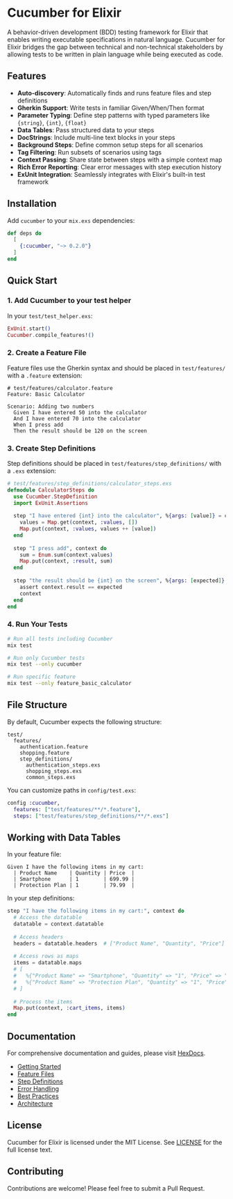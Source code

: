 # Cucumber for Elixir

A behavior-driven development (BDD) testing framework for Elixir that enables writing executable specifications in natural language. Cucumber for Elixir bridges the gap between technical and non-technical stakeholders by allowing tests to be written in plain language while being executed as code.

## Features

- **Auto-discovery**: Automatically finds and runs feature files and step definitions
- **Gherkin Support**: Write tests in familiar Given/When/Then format
- **Parameter Typing**: Define step patterns with typed parameters like `{string}`, `{int}`, `{float}`
- **Data Tables**: Pass structured data to your steps
- **DocStrings**: Include multi-line text blocks in your steps
- **Background Steps**: Define common setup steps for all scenarios
- **Tag Filtering**: Run subsets of scenarios using tags
- **Context Passing**: Share state between steps with a simple context map
- **Rich Error Reporting**: Clear error messages with step execution history
- **ExUnit Integration**: Seamlessly integrates with Elixir's built-in test framework

## Installation

Add `cucumber` to your `mix.exs` dependencies:

```elixir
def deps do
  [
    {:cucumber, "~> 0.2.0"}
  ]
end
```

## Quick Start

### 1. Add Cucumber to your test helper

In your `test/test_helper.exs`:

```elixir
ExUnit.start()
Cucumber.compile_features!()
```

### 2. Create a Feature File

Feature files use the Gherkin syntax and should be placed in `test/features/` with a `.feature` extension:

```gherkin
# test/features/calculator.feature
Feature: Basic Calculator

Scenario: Adding two numbers
  Given I have entered 50 into the calculator
  And I have entered 70 into the calculator
  When I press add
  Then the result should be 120 on the screen
```

### 3. Create Step Definitions

Step definitions should be placed in `test/features/step_definitions/` with a `.exs` extension:

```elixir
# test/features/step_definitions/calculator_steps.exs
defmodule CalculatorSteps do
  use Cucumber.StepDefinition
  import ExUnit.Assertions
  
  step "I have entered {int} into the calculator", %{args: [value]} = context do
    values = Map.get(context, :values, [])
    Map.put(context, :values, values ++ [value])
  end
  
  step "I press add", context do
    sum = Enum.sum(context.values)
    Map.put(context, :result, sum)
  end
  
  step "the result should be {int} on the screen", %{args: [expected]} = context do
    assert context.result == expected
    context
  end
end
```

### 4. Run Your Tests

```bash
# Run all tests including Cucumber
mix test

# Run only Cucumber tests
mix test --only cucumber

# Run specific feature
mix test --only feature_basic_calculator
```

## File Structure

By default, Cucumber expects the following structure:

```
test/
  features/
    authentication.feature
    shopping.feature
    step_definitions/
      authentication_steps.exs
      shopping_steps.exs
      common_steps.exs
```

You can customize paths in `config/test.exs`:

```elixir
config :cucumber,
  features: ["test/features/**/*.feature"],
  steps: ["test/features/step_definitions/**/*.exs"]
```

## Working with Data Tables

In your feature file:
```gherkin
Given I have the following items in my cart:
  | Product Name    | Quantity | Price  |
  | Smartphone      | 1        | 699.99 |
  | Protection Plan | 1        | 79.99  |
```

In your step definitions:
```elixir
step "I have the following items in my cart:", context do
  # Access the datatable
  datatable = context.datatable
  
  # Access headers
  headers = datatable.headers  # ["Product Name", "Quantity", "Price"]
  
  # Access rows as maps
  items = datatable.maps
  # [
  #   %{"Product Name" => "Smartphone", "Quantity" => "1", "Price" => "699.99"},
  #   %{"Product Name" => "Protection Plan", "Quantity" => "1", "Price" => "79.99"}
  # ]
  
  # Process the items
  Map.put(context, :cart_items, items)
end
```

## Documentation

For comprehensive documentation and guides, please visit [HexDocs](https://hexdocs.pm/cucumber).

- [Getting Started](https://hexdocs.pm/cucumber/getting_started.html)
- [Feature Files](https://hexdocs.pm/cucumber/feature_files.html)
- [Step Definitions](https://hexdocs.pm/cucumber/step_definitions.html)
- [Error Handling](https://hexdocs.pm/cucumber/error_handling.html)
- [Best Practices](https://hexdocs.pm/cucumber/best_practices.html)
- [Architecture](https://hexdocs.pm/cucumber/architecture.html)

## License

Cucumber for Elixir is licensed under the MIT License. See [LICENSE](LICENSE) for the full license text.

## Contributing

Contributions are welcome! Please feel free to submit a Pull Request.